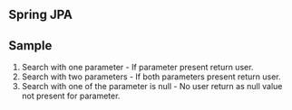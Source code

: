 ## Spring JPA

## Sample
1. Search with one parameter - If parameter present return user.
2. Search with two parameters - If both parameters present return user.
3. Search with one of the parameter is null - No user return as null value not present for parameter.